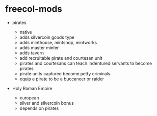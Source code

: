 # freecol-mods

* pirates
    * native
    * adds silvercoin goods type
    * adds minthouse, mintshop, mintworks
    * adds master minter
    * adds tavern
    * add recruitable pirate and courtesan unit 
    * pirates and courtesans can teach indentured servants to become pirates
    * pirate units captured become petty criminals
    * equip a pirate to be a buccaneer or raider 
    
* Holy Roman Empire
    * european
    * silver and silvercoin bonus
    * depends on pirates
